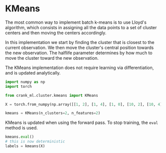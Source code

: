 # KMeans

The most common way to implement batch k-means is to use Lloyd's algorithm, which consists in assigning all the data points to a set of cluster centers and then moving the centers accordingly.

In this implementation we start by finding the cluster that is closest to the current observation. We then move the cluster's central position towards the new observation. The halflife parameter determines by how much to move the cluster toward the new observation.

The KMeans implementation does not require learning via differentiation, and is updated analytically.

```py
import numpy as np
import torch

from crank_ml.cluster.kmeans import KMeans

X = torch.from_numpy(np.array([[1, 2], [1, 4], [1, 0], [10, 2], [10, 4], [10, 0]])).float()

kmeans = KMeans(n_clusters=2, n_features=2)
```

KMeans is updated when using the forward pass. To stop training, the `eval` method is used. 

```py
kmeans.eval()
# this is now deterministic
labels = kmeans(X)
```
